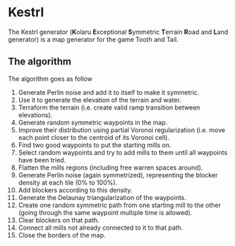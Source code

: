 # Kestrl

The Kestrl generator (**K**olaru **E**xceptional **S**ymmetric **T**errain **R**oad and **L**and generator) is a map generator for the game Tooth and Tail.

## The algorithm

The algorithm goes as follow

1. Generate Perlin noise and add it to itself to make it symmetric.
2. Use it to generate the elevation of the terrain and water.
3. Terraform the terrain (i.e. create valid ramp transition between elevations).
4. Generate random symmetric waypoints in the map.
5. Improve their distribution using partial Voronoi regularization (i.e. move each point closer to the centroid of its Voronoi cell).
6. Find two good waypoints to put the starting mills on.
7. Select random waypoints and try to add mills to them until all waypoints have been tried.
8. Flatten the mills regions (including free warren spaces around).
9. Generate Perlin noise (again symmetrized), representing the blocker density at each tile (0% to 100%).
10. Add blockers according to this density.
11. Generate the Delaunay triangularization of the waypoints.
12. Create one random symmetric path from one starting mill to the other (going through the same waypoint multiple time is allowed).
13. Clear blockers on that path.
14. Connect all mills not already connected to it to that path.
15. Close the borders of the map.